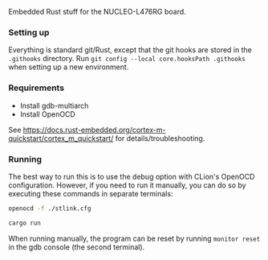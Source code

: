 Embedded Rust stuff for the NUCLEO-L476RG board.

### Setting up

Everything is standard git/Rust, except that the git hooks are stored in the `.githooks` directory. Run
`git config --local core.hooksPath .githooks` when setting up a new environment.

### Requirements

- Install gdb-multiarch
- Install OpenOCD

See https://docs.rust-embedded.org/cortex-m-quickstart/cortex_m_quickstart/ for details/troubleshooting.

### Running

The best way to run this is to use the debug option with CLion's OpenOCD configuration. However, if you need to run it
manually, you can do so by executing these commands in separate terminals:

```bash
openocd -f ./stlink.cfg
```

```bash
cargo run
```

When running manually, the program can be reset by running `monitor reset` in the gdb console (the second terminal).
